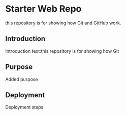 # Starter Web Repo
 this repository is for showing how Git and GitHub work.
 
## Introduction
  Introduction text:this repository is for showing how Git
  
## Purpose
  Added purpose
## Deployment
  Deployment steps